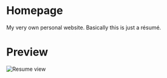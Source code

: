 # Homepage
My very own personal website. Basically this is just a résumé.

# Preview
![Resume view](https://github.com/woohoo1607/homepage/develop/assets/img/preview.png)
